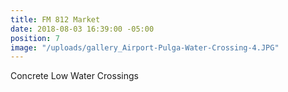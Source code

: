 ```yaml
---
title: FM 812 Market
date: 2018-08-03 16:39:00 -05:00
position: 7
image: "/uploads/gallery_Airport-Pulga-Water-Crossing-4.JPG"
---
```


Concrete Low Water Crossings